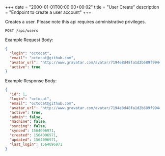+++
date = "2000-01-01T00:00:00+00:02"
title = "User Create"
description = "Endpoint to create a user account"
+++

Creates a user.
Please note this api requires administrative privileges.

```
POST /api/users
```

Example Request Body:

```json {linenos=table}
{
  "login": "octocat",
  "email": "octocat@github.com",
  "avatar_url": "http://www.gravatar.com/avatar/7194e8d48fa1d2b689f99443b767316c",
  "active": true
}
```

Example Response Body:

```json {linenos=table}
{
  "id": 1,
  "login": "octocat",
  "email": "octocat@github.com",
  "avatar_url": "http://www.gravatar.com/avatar/7194e8d48fa1d2b689f99443b767316c",
  "active": true,
  "admin": false,
  "machine": false,
  "syncing": false,
  "synced": 1564096971,
  "created": 1564096971,
  "updated": 1564096971,
  "last_login": 1564096971
}
```
